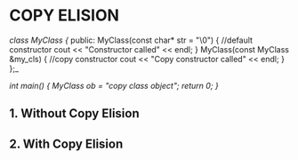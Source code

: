 # COPY ELISION
_class MyClass {_
   public:
      MyClass(const char* str = "\0") {  //default constructor
         cout << "Constructor called" << endl;
      }
      MyClass(const MyClass &my_cls) { //copy constructor
         cout << "Copy constructor called" << endl;
      }
};_

_int main()
{
    MyClass ob = "copy class object";
    return 0;
}_
## 1. Without Copy Elision

## 2. With Copy Elision

